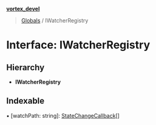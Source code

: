 **[vortex_devel](../README.md)**

> [Globals](../globals.md) / IWatcherRegistry

# Interface: IWatcherRegistry

## Hierarchy

* **IWatcherRegistry**

## Indexable

▪ [watchPath: string]: [StateChangeCallback](../globals.md#statechangecallback)[]
